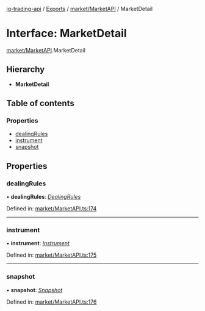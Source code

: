 [ig-trading-api](../README.md) / [Exports](../modules.md) / [market/MarketAPI](../modules/market_marketapi.md) / MarketDetail

# Interface: MarketDetail

[market/MarketAPI](../modules/market_marketapi.md).MarketDetail

## Hierarchy

- **MarketDetail**

## Table of contents

### Properties

- [dealingRules](market_marketapi.marketdetail.md#dealingrules)
- [instrument](market_marketapi.marketdetail.md#instrument)
- [snapshot](market_marketapi.marketdetail.md#snapshot)

## Properties

### dealingRules

• **dealingRules**: [_DealingRules_](market_marketapi.dealingrules.md)

Defined in: [market/MarketAPI.ts:174](https://github.com/bennycode/ig-trading-api/blob/76cc822/src/market/MarketAPI.ts#L174)

---

### instrument

• **instrument**: [_Instrument_](market_marketapi.instrument.md)

Defined in: [market/MarketAPI.ts:175](https://github.com/bennycode/ig-trading-api/blob/76cc822/src/market/MarketAPI.ts#L175)

---

### snapshot

• **snapshot**: [_Snapshot_](market_marketapi.snapshot.md)

Defined in: [market/MarketAPI.ts:176](https://github.com/bennycode/ig-trading-api/blob/76cc822/src/market/MarketAPI.ts#L176)
